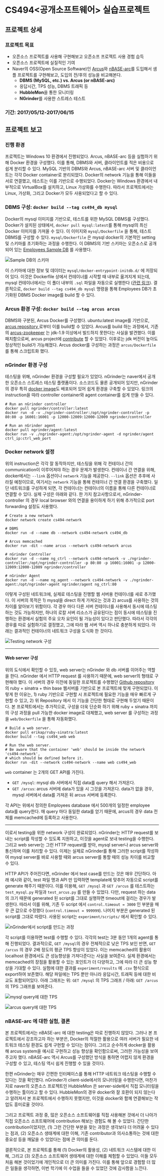 # CS494<공개소프트웨어> 실습프로젝트 

## 프로젝트 상세
### 프로젝트 목표

 - 오픈소스 프로젝트를 사용해 구현해보고 오픈소프 프로젝트 사용 경험 습득
 - 오픈소스 프로젝트에 실질적인 기여
 - Naver의 OSS(Open Source Software)인 [Arcus](https://naver.github.io/arcus/)와 [nBASE-arc](https://github.com/naver/nbase-arc)를 도입해서 샘플 프로젝트를 구현해보고, 도입의 전/후의 성능을 비교해본다.
	 - **DBMS (MySQL, etc.) vs. Arcus (or nBASE-arc)**
	 - 응답시간, TPS 성능, DBMS 트래픽 등
	 - **HubbleMon**을 통한 모니터링
	 - **NGrinder**를 사용한 스트레스 테스트

### 기간: 2017/05/12-2017/06/15

## 프로젝트 보고

### 진행 환경

  프로젝트는 Windows 10 환경에서 진행되었다. Arcus, nBASE-arc 등을 실험하기 위해 Docker 환경을 구성했다. 이를 통해, DBMS와 서버, 클라이언트를 적은 비용으로 쉽게 분리할 수 있다. MySQL 기반의 DBMS와 Arcus, nBASE-arc 서버 및 클라이언트는 각각 Docker container로 분리되었다. Docker의 network 기능을 통해 이들을 서로 연결했고, 테스트는 이를 기반으로 수행되었다. Docker는 Windows 환경에서 내부적으로 VirtualBox를 설치하고, Linux 가상화를 수행한다. 따라서 프로젝트에서는 Linux, 가상화, 그리고 Docker가 모두 사용되었다고 할 수 있다.

### DBMS 구성: `docker build --tag cs494_db mysql`

Docker의 mysql 이미지를 기반으로, 테스트를 위한 MySQL DBMS를 구성했다. Docker가 설치된 상태에서, `docker pull mysql:latest`를 통해 mysql의 최신 Docker 이미지를 가져올 수 있다. 이 이미지와 `mysql/Dockerfile` 을 통해, 테스트 DBMS를 구성할 수 있다. `mysql/Dockerfile` 은 mysql docker의 기본적인 setting 및 스키마를 초기화하는 과정을 수행한다. 
이 DBMS의 기반 스키마는 오픈소스로 공개되어 있는 [Employees Sample DB](https://github.com/datacharmer/test_db) 를 사용했다.

![Sample DB의 스키마](https://github.com/jh-jeong/cs494_oss_project/blob/master/mysql/docker-entrypoint-initdb.d/images/employees.png)

이 스키마에 대한 정보 및 데이터는 `mysql/docker-entrypoint-initdb.d/` 에 저장되어 있다. 이것은 Dockerfile 상에서 컨테이너를 시작할 때 내부로 옮겨지게 되는데, mysql 컨테이너에서는 이 폴더 내부의 `.sql` 파일을 자동으로 실행한다 ([관련 링크](https://hub.docker.com/r/library/mysql/)). 
결론적으로, `docker build --tag cs494_db mysql` 명령을 통해 Employees DB가 초기화된 DBMS Docker image를 build 할 수 있다. 

### Arcus 환경 구성: `docker build --tag arcus arcus`

DBMS와 구분된, Arcus Docker를 구성했다. ubuntu:latest image를 기반으로, [arcus repository ](https://github.com/naver/arcus) 로부터 이를 build할 수 있었다. Arcus를 build 하는 과정에서, 기존의 [arcus-zookeeper](https://github.com/naver/arcus-zookeeper) 는 jdk-1.9 이상에서 빌드하지 못한다는 사실을 발견했다. 이를 패치함으로써, arcus project에 [contribute](https://github.com/naver/arcus-zookeeper/pull/7) 할 수 있었다. 이후로는 jdk 버전이 높아도 정상적인 build가 가능해졌다. Arcus docker를 구성하는 과정은 `arcus/Dockerfile` 를 통해 스크립트화 했다. 

### nGrinder 환경 구성

테스팅을 위해, nGrinder 환경을 구성할 필요가 있었다. nGrinder는 naver에서 공개한 오픈소스 스트레스 테스팅 플랫폼이다. 소스코드도 물론 공개되어 있지만, nGrinder 의 경우 특히 [docker image](https://hub.docker.com/r/ngrinder/controller/)도 배포되어 있어 쉽게 환경을 구축할 수 있었다. 링크의 instruction을 따라 controller container와 agent container를 쉽게 만들 수 있다. 
```
# Run an nGrinder controller
docker pull ngrinder/controller:latest
docker run -d -v ./ngrinder-controller:/opt/ngrinder-controller -p 80:80 -p 16001:16001 -p 12000-12009:12000-12009 ngrinder/controller

# Run an nGrinder agent
docker pull ngrinder/agent:latest
docker run -v ./ngrinder-agent:/opt/ngrinder-agent -d ngrinder/agent ctrl_ip:ctrl_web_port
```

### Docker network 설정

위의 instruction은 각각 잘 동작하지만, 테스팅을 위해 각 컨테이너 간의 communication이 이루어져야 하는 경우 문제가 발생한다. 컨테이너 간 연결을 위해, docker에서는 `--link` 옵션이나 `network` 기능을 제공한다. `--link` 옵션은 추후에 사라질 예정이므로, 여기서는 `network` 기능을 통해 컨테이너 간 연결 환경을 구축했다.  일단 네트워크를 구성하게 되면, 각 컨테이너는 컨테이너의 이름을 통해 다른 컨테이너로 연결할 수 있다.  실제 구성은 아래와 같다. 한 가지 참고사항으로서, nGrinder-controller 의 경우 local browser 와의 연결을 용이하게 하기 위해 추가적으로 port forwarding 설정도 사용했다.  

```
# Create a new network
docker network create cs494-network

# DBMS
docker run -d --name db --network cs494-network cs494_db

# Arcus memcached
docker run -dit --name arcus --network cs494-network arcus

# nGrinder Controller 
docker run -d --name ng_ctrl --network cs494-network -v ./ngrinder-controller:/opt/ngrinder-controller -p 80:80 -p 16001:16001 -p 12000-12009:12000-12009 ngrinder/controller

# nGrinder Agent
docker run -d --name ng_agent --network cs494-network -v ./ngrinder-agent:/opt/ngrinder-agent ngrinder/agent ng_ctrl:80
``` 
 
이렇게 구성된 네트워크에, 실제로 테스팅을 진행할 웹 서버용 컨테이너를 새로 추가했다. 이 서버의 목적은 1) mysql을 direct 하게 가져오는 것과 2) arcus를 사용하는 것의 차이를 알아보기 위함이다. 각 경우 마다 다른 서버 컨테이너를 사용해서 동시에 테스팅 하는 것도 가능하지만,  하나의 로칼 서버 리소스가 공유된다는 점이 동시에 테스팅을 진행하는 환경에서 실험의 주요 오차 요인이 될 가능성이 있다고 판단했다. 따라서 각각의 경우를 따로 실험하기로 결정했고, 그에 따라 웹 서버 역시 하나로 충분하게 되었다. 아래는 결과적인 컨테이너의 네트워크 구성을 도식화 한 것이다. 

![Testing network 구성](https://github.com/jh-jeong/cs494_oss_project/blob/master/network.png)

----------

#### Web server 구성

위의 도식에서 확인할 수 있듯, web server는 nGrinder 와 db 서버를 이어주는 역할을 한다. nGrinder 에서 HTTP request 를 사용하기 때문에, web server의 형태로 구현해야 했다. 이 서버의 경우 이전에 동일한 프로젝트를 수행했던 [Github repository](https://github.com/ducky-hong/cs494) 의 ruby + sinatra + thin base 웹서버를 기반으로 본 프로젝트에 맞게 구현되었다. 이렇게 한 이유는, 1) ruby 기반으로 구현할 시 프로젝트에 필요한 기능을 매우 빠르게 구현할 수 있고, 2) 위 Repository 에서 이 기능을 간단한 형태로 구현해 두었기 때문이다. 본 프로젝트에서는 추가적으로, 구성을 더욱 단순화 하기 위해 ruby + sinatra 까지의 구성 과정을 pull 가능한 docker image로 대체했고, web server 를 구성하는 과정을 `web/Dockerfile` 을 통해 자동화했다. 
```
# Build a web server.
docker pull erikap/ruby-sinatra:latest
docker build --tag cs494_web web

# Run the web server.
# Be aware that the container 'web' should be inside the network 'cs494-network',
# which should be defined before it.
docker run -dit --network cs494-network --name web cs494_web
```

`web` container 는 2개의 GET API를 가진다.

 - `GET /mysql`: mysql db 서버에서 직접 data를 query 해서 가져온다.
 - `GET /arcus`: arcus 서버에 data가 있을 시 그것을 가져온다. data가 없을 경우, mysql 서버에서 data를 가져온 뒤 arcus 서버에 등록한다.

각 API는 위에서 정의한 Employees database 에서 500개의 일정한 employee data를 query한다. 매 query 마다 동일한 data를 얻기 때문에, arcus의 경우 data 전체를 memcached에 등록하고 사용한다.

----------

이로서 testing을 위한 network 구성이 완료되었다. nGrinder는 HTTP request를 보내는 script를 작성할 수 있도록 지원하고, 이것을 agent로 보내 testing을 수행한다. 그리고 web server는 그런 HTTP request를 받아, mysql server나 arcus server와 통신하며 이를 처리할 수 있다. 이제는 실제로 nGrinder를 통해 그러한 script를 작성하여 mysql server를 바로 사용할 때와 arcus server를 통할 때의 성능 차이를 비교할 수 있다. 

HTTP API가 주어진다면, nGrinder 에서 test case를 만드는 것은 매우 간단하다. 아래 예시와 같이, test 파일 명과 API 만 입력하면 template에 맞추어 자동으로 script를 generate 해주기 때문이다. 이를 이용해, `GET /mysql` 과 `GET /arcus` 를 테스트하는 `test_mysql.py` 파일과 `test_arcus.py` 를 만들 수 있었다.
다만, request 하는 data의 크기 때문에 generated 된 script를 그대로 실행하면 timeout에 걸리는 경우가 발생한다. 따라서 이를 위해, 기존 두 script 에서 `control.timeout = 3000` 인 부분을 매우 큰 값으로 수정했다 (`control.timeout = 999999`). 나머지 부분은 generated 된 script를 그대로 따랐다. 사용된 script는 `experiment/scripts/` 에서 확인할 수 있다.

![nGrinder에서 script를 만드는 과정](https://github.com/jh-jeong/cs494_oss_project/blob/master/making_script.PNG)  

각 script를 이용하면 test를 수행할 수 있다. 각각의 test는 3분 동안 1개의 agent를 통해 진행되었다. 결과적으로, `GET /mysql`의 경우 전체적으로 낮은 TPS 보인 반면, `GET /arcus` 의 경우 2배 정도의 평균 TPS 향상이 있었다. 이는 memcached의 활용이 localhost 환경에서도 큰 성능향상을 가져다준다는 사실을 보여준다. 실제 환경에서는 memcached의 장점을 활용할 수 있는 포인트가 더 다양하고, 그에 따라 더 큰 성능 향상을 기대할 수 있다. 실험에 대한 결과를 `experiment/results` 에 `.csv` 형식으로 export하여 보존했다. 해당 파일에는 TPS 뿐만 아니라 응답시간, 트래픽 등에 대한 비교도 포함되어있다. 아래 그래프는 위: `GET /mysql` 의 TPS 그래프 / 아래: `GET /arcus` 의 TPS 그래프를 보여준다.

![mysql query에 대한 TPS](https://github.com/jh-jeong/cs494_oss_project/blob/master/experiment/results/mysql.PNG)

![arcus query에 대한 TPS](https://github.com/jh-jeong/cs494_oss_project/blob/master/experiment/results/arcus.PNG)

### nBASE-arc 에 대한 실험, 결론

본 프로젝트에서는 nBASE-arc 에 대한 testing은 따로 진행하지 않았다. 그러나 본 프로젝트에서 강조하고자 하는 부분은, Docker의 적절한 활용으로 여러 서버가 필요한 네트워크 테스팅 환경도 쉽게 구현할 수 있다는 점이다. 그리고 순수하게 docker을 활용해 arcus system을 예시로 구현하고 성능 향상을 확인함으로써, 그러한 가능성을 보여주고자 했다. nBASE-arc 역시 Arcus를 구성했던 방식을 통하면 어렵지 않게 환경을 구성할 수 있고, 테스팅 역시 쉽게 진행할 수 있을 것이다. 

한편 nGrinder는 매우 간편한 인터페이스를 통해 HTTP 네트워크 테스팅을 수행할 수 있다는 것을 확인했다. 
nGrinder가 client-side에서의 모니터링을 수행한다면, 마찬가지로 naver의 오픈소스 프로젝트인 HubbleMon 은 server-side에서 직접 모니터링을 수행하는 툴이라고 할 수 있다. HubbleMon의 경우 docker와 잘 호환이 되지 않는다고 알려져서 본 프로젝트에서 수행하지 못했지만, 이것을 docker와 함께 연결해보는 작업도 흥미로울 것이다. 

그리고 프로젝트 과정 중, 많은 오픈소스 소프트웨어를 직접 사용해본 것에서 더 나아가 직접 오픈소스 소프트웨어에 contribution 해보는 경험도 해 볼 수 있었다. 간단한 contribution이었지만, (1) 그런 간단한 부분을 찾는 과정은 생각보다 더 어려울 수 있다는 점과, (2) 오픈소스 생태계에 대한 이해, 기존 contributor과 의사소통하는 것에 대한 중요성 등을 깨닳을 수 있었다는 점에 큰 의미를 둔다. 

결론적으로, 본 프로젝트를 통해 (1) Docker의 활용성, (2) 네트워크 시스템에 대한 이해, 그리고 (3) 오픈소스 소프트웨어 생태계에 대한 이해를 체험할 수 있었다. 이들 모두 처음 해본 것이었기에 개인적으로 더 큰 의미를 가진다. 이를 통해 앞으로 경험할 더 많은 일들을 생각하면, 이번 학기에 이 수업을 들을 수 있었던 것에 감사함을 느낀다. 
